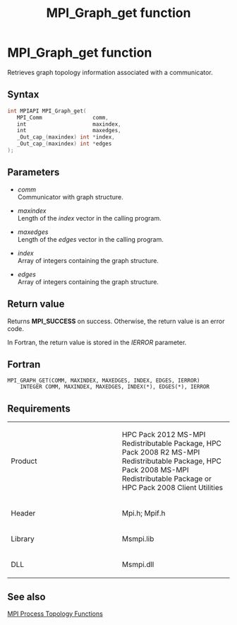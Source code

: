 ﻿---
title: MPI_Graph_get function
TOCTitle: MPI_Graph_get function
ms:assetid: dc024019-391a-41d4-b3eb-10a8d38b984d
ms:mtpsurl: https://msdn.microsoft.com/en-us/library/Dn473386(v=VS.85)
ms:contentKeyID: 59360922
ms.date: 03/28/2018
mtps_version: v=VS.85
f1_keywords:
- MPI_GRAPH_GET
- mpif/MPI_Graph_get
- mpi/MPI_GRAPH_GET
dev_langs:
- C++
- C
---

# MPI\_Graph\_get function

Retrieves graph topology information associated with a communicator.

## Syntax

``` c++
int MPIAPI MPI_Graph_get(
   MPI_Comm                comm,
   int                     maxindex,
   int                     maxedges,
   _Out_cap_(maxindex) int *index,
   _Out_cap_(maxindex) int *edges
);
```

## Parameters

  - *comm*  
    Communicator with graph structure.

  - *maxindex*  
    Length of the *index* vector in the calling program.

  - *maxedges*  
    Length of the *edges* vector in the calling program.

  - *index*  
    Array of integers containing the graph structure.

  - *edges*  
    Array of integers containing the graph structure.

## Return value

Returns **MPI\_SUCCESS** on success. Otherwise, the return value is an error code.

In Fortran, the return value is stored in the *IERROR* parameter.

## Fortran

    MPI_GRAPH_GET(COMM, MAXINDEX, MAXEDGES, INDEX, EDGES, IERROR)
        INTEGER COMM, MAXINDEX, MAXEDGES, INDEX(*), EDGES(*), IERROR

## Requirements

<table>
<colgroup>
<col style="width: 50%" />
<col style="width: 50%" />
</colgroup>
<tbody>
<tr class="odd">
<td><p>Product</p></td>
<td><p>HPC Pack 2012 MS-MPI Redistributable Package, HPC Pack 2008 R2 MS-MPI Redistributable Package, HPC Pack 2008 MS-MPI Redistributable Package or HPC Pack 2008 Client Utilities</p></td>
</tr>
<tr class="even">
<td><p>Header</p></td>
<td>Mpi.h;
Mpif.h</td>
</tr>
<tr class="odd">
<td><p>Library</p></td>
<td>Msmpi.lib</td>
</tr>
<tr class="even">
<td><p>DLL</p></td>
<td>Msmpi.dll</td>
</tr>
</tbody>
</table>


## See also

[MPI Process Topology Functions](mpi-process-topology-functions.md)

